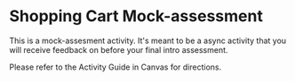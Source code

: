 # Shopping Cart Mock-assessment 

This is a mock-assesment activity. It's meant to be a async activity that you will receive feedback on before your final intro assessment.

Please refer to the Activity Guide in Canvas for directions.
